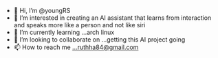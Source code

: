 - 👋 Hi, I’m @youngRS
- 👀 I’m interested in creating an AI assistant that learns from interaction and speaks more like a person and not like siri
- 🌱 I’m currently learning ...arch linux
- 💞️ I’m looking to collaborate on ...getting this AI project going
- 📫 How to reach me ...ruthha84@gmail.com

<!---
youngRS/youngRS is a ✨ special ✨ repository because its `README.md` (this file) appears on your GitHub profile.
You can click the Preview link to take a look at your changes.
--->
